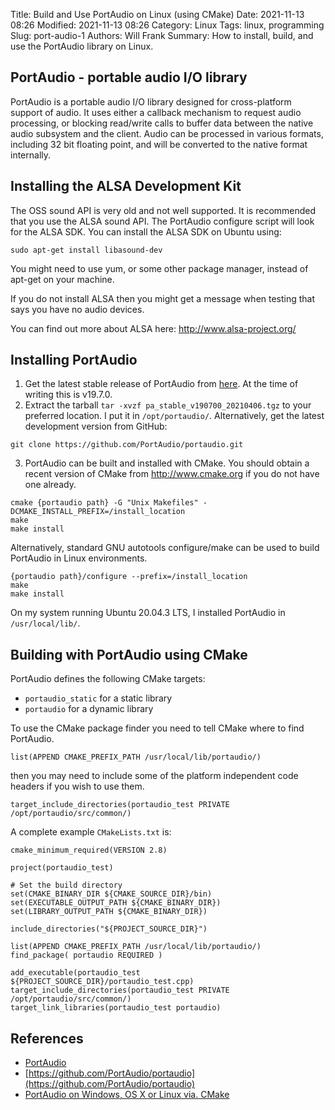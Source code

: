 Title: Build and Use PortAudio on Linux (using CMake)
Date: 2021-11-13 08:26
Modified: 2021-11-13 08:26
Category: Linux
Tags: linux, programming
Slug: port-audio-1
Authors: Will Frank
Summary: How to install, build, and use the PortAudio library on Linux.

## PortAudio - portable audio I/O library
PortAudio is a portable audio I/O library designed for cross-platform support of
audio. It uses either a callback mechanism to request audio processing, or
blocking read/write calls to buffer data between the native audio subsystem and
the client. Audio can be processed in various formats, including 32 bit floating
point, and will be converted to the native format internally.

## Installing the ALSA Development Kit
The OSS sound API is very old and not well supported. It is recommended that you
use the ALSA sound API. The PortAudio configure script will look for the ALSA
SDK. You can install the ALSA SDK on Ubuntu using:
```shell
sudo apt-get install libasound-dev
```
You might need to use yum, or some other package manager, instead of apt-get on
your machine.

If you do not install ALSA then you might get a message when testing that says
you have no audio devices.

You can find out more about ALSA here: <http://www.alsa-project.org/>

## Installing PortAudio
1. Get the latest stable release of PortAudio from [here](http://files.portaudio.com/download.html).
At the time of writing this is v19.7.0.
2. Extract the tarball `tar -xvzf pa_stable_v190700_20210406.tgz` to your
preferred location. I put it in `/opt/portaudio/`.
Alternatively, get the latest development version from GitHub:
```shell
git clone https://github.com/PortAudio/portaudio.git
```
3. PortAudio can be built and installed with CMake. You should obtain a recent 
version of CMake from <http://www.cmake.org> if you do not have one already.
```shell
cmake {portaudio path} -G "Unix Makefiles" -DCMAKE_INSTALL_PREFIX=/install_location
make
make install
```
Alternatively, standard GNU autotools configure/make can be used to build
PortAudio in Linux environments.
```shell
{portaudio path}/configure --prefix=/install_location
make
make install
```
On my system running Ubuntu 20.04.3 LTS, I installed PortAudio in `/usr/local/lib/`.

## Building with PortAudio using CMake
PortAudio defines the following CMake targets:

* `portaudio_static` for a static library
* `portaudio` for a dynamic library

To use the CMake package finder you need to tell CMake where to find PortAudio.
```shell
list(APPEND CMAKE_PREFIX_PATH /usr/local/lib/portaudio/)
```
then you may need to include some of the platform independent code headers if
you wish to use them.
```shell
target_include_directories(portaudio_test PRIVATE /opt/portaudio/src/common/)
```

A complete example `CMakeLists.txt` is:
```shell
cmake_minimum_required(VERSION 2.8)

project(portaudio_test)

# Set the build directory
set(CMAKE_BINARY_DIR ${CMAKE_SOURCE_DIR}/bin)
set(EXECUTABLE_OUTPUT_PATH ${CMAKE_BINARY_DIR})
set(LIBRARY_OUTPUT_PATH ${CMAKE_BINARY_DIR})

include_directories("${PROJECT_SOURCE_DIR}")

list(APPEND CMAKE_PREFIX_PATH /usr/local/lib/portaudio/)
find_package( portaudio REQUIRED )

add_executable(portaudio_test ${PROJECT_SOURCE_DIR}/portaudio_test.cpp)
target_include_directories(portaudio_test PRIVATE /opt/portaudio/src/common/)
target_link_libraries(portaudio_test portaudio)
```
## References
* [PortAudio](http://files.portaudio.com/)
* [https://github.com/PortAudio/portaudio](https://github.com/PortAudio/portaudio)
* [PortAudio on Windows, OS X or Linux via. CMake](http://www.portaudio.com/docs/v19-doxydocs/compile_cmake.html)